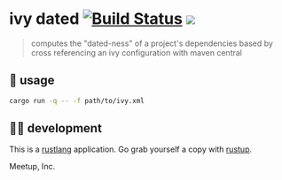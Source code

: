 # ivy dated [![Build Status](https://travis-ci.com/meetup/ivy-dated.svg?branch=master)](https://travis-ci.com/meetup/ivy-dated)  [![](https://github.com/meetup/ivy-dated/workflows/Main/badge.svg)](https://github.com/meetup/ivy-dated/actions)

> computes the "dated-ness" of a project's dependencies based by cross referencing an ivy configuration with maven central

## 🤸 usage

```sh
cargo run -q -- -f path/to/ivy.xml
```

## 👩‍🏭 development

This is a [rustlang](https://www.rust-lang.org/en-US/) application.
Go grab yourself a copy with [rustup](https://rustup.rs/).

Meetup, Inc.
